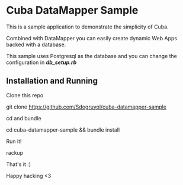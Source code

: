 # Cuba DataMapper Sample

This is a sample application to demonstrate the simplicity of Cuba.

Combined with DataMapper you can easily create dynamic Web Apps backed with a
database.

This sample uses Postgresql as the database and you can change the configuration
in ***db_setup.rb***

## Installation and Running

Clone this repo

  git clone https://github.com/Sdogruyol/cuba-datamapper-sample

cd and bundle

  cd cuba-datamapper-sample && bundle install

Run it!

  rackup


That's it :)

Happy hacking <3
